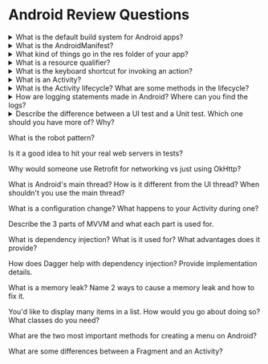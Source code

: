 # Android Review Questions

<details><summary>What is the default build system for Android apps?</summary>
<p>

The default build system for Android is Gradle. It fetches dependencies for you and can build 
multi-module applications. (Much) Older build systems include Maven and Ant, while companies like 
Uber use Buck.
</p>
</details>

<details><summary>What is the AndroidManifest?</summary>
<p>

AndroidManifest.xml is a required file for all Android apps. All major components of your app must 
be listed here, including Activities, your custom Application class, Services, and 
BroadcastReceivers. For more, see [Anatomy of an App][app_anatomy_android_manifest]. 
</p>
</details>

<details><summary>What kind of things go in the res folder of your app?</summary>
<p>

Most things that are not explicitly code go into the res folder. This includes images in the form of 
drawables, XML layouts, strings, and menu resource files. For more, see 
[Anatomy of an App][app_anatomy_res_folder].
</p>
</details>

<details><summary>What is a resource qualifier?</summary>
<p>

A resource qualifier is of the format “-\<qualifier\>” and goes on the end of a folder in `res/`. It 
tells the Android system what resources to use for specific configurations. For more info see 
[Anatomy of an App][app_anatomy_res_qualifier].
</p>   
</details>

<details><summary>What is the keyboard shortcut for invoking an action?</summary>
<p>

This is arguably the most important shortcut you should know: <kbd>⌘ Command</kbd> + 
<kbd>⇧ Shift</kbd> + <kbd>A</kbd>. For more useful shortcuts, see 
[Handy Shortcuts][keyboard_shortcuts].
</p>
</details>

<details><summary>What is an Activity?</summary>
<p>

You can think of an Activity as one screen on Android. Activities must be declared in the 
AndroidManifest.xml as they are a system component. They are usually associated with one xml layout.
</p>
</details>

<details><summary>What is the Activity lifecycle? What are some methods in the lifecycle?</summary>
<p>

The Activity lifecycle is a series of methods called by the framework to let you know what stage of 
life your Activity is in. You should only do certain work when your app is in certain stages of the 
lifecycle. Some lifecycle methods include onCreate, onDestroy, onResume, and onPause. For more info,
see [Activity Lifecycle][activity_lifecycle]. 
</p>
</details>

<details><summary>How are logging statements made in Android? Where can you find the logs?</summary>
<p>

Android logging calls eventually end up in the Logcat. You can make logging statements through 
various methods, such as Log.d(TAG, message) and Log.wtf(TAG, message, exception). See 
[LifecycleActivity][logging]'s onCreate method for more info.
</p>
</details>

<details><summary>Describe the difference between a UI test and a Unit test. Which one should you have more 
of? Why?</summary>
<p>

A unit test is a small targeted test that exercises one minute piece of functionality. It typically 
lacks any references to the Android framework as it is just run on the JVM. As a result of not 
having dependencies on Android or physical devices, unit tests tend to run very quickly. This is in 
contrast to UI tests aka instrumentation tests. These tests tend to cover many pieces of 
functionality and also exercise the UI of your app. Because UI tests require an Android device to 
run, they are higher in fidelity (closer to what a user actually experiences), but are a lot slower 
than unit tests. You typically want to have 70% unit tests and 30% UI tests. See the [testing] 
lesson for more info. 

</p>
</details>

What is the robot pattern?

Is it a good idea to hit your real web servers in tests?

Why would someone use Retrofit for networking vs just using OkHttp?

What is Android's main thread? How is it different from the UI thread? When shouldn't you use the 
main thread?

What is a configuration change? What happens to your Activity during one?

Describe the 3 parts of MVVM and what each part is used for.

What is dependency injection? What is it used for? What advantages does it provide?

How does Dagger help with dependency injection? Provide implementation details.

What is a memory leak? Name 2 ways to cause a memory leak and how to fix it.

You'd like to display many items in a list. How would you go about doing so? What classes do you 
need?

What are the two most important methods for creating a menu on Android?

What are some differences between a Fragment and an Activity?

[app_anatomy_res_folder]: lesson01/Lesson1_AnatomyOfAnApp.md#module_namesrcres
[app_anatomy_android_manifest]: lesson01/Lesson1_AnatomyOfAnApp.md#module_namesrcandroidmanifestxml
[app_anatomy_res_qualifier]: lesson01/Lesson1_AnatomyOfAnApp.md#module_namesrcresres_type-resource_qualifier
[keyboard_shortcuts]: lesson03/Lesson3_HandyShortcuts.md
[activity_lifecycle]: lesson02/Lesson2_ActivityLifecycle.md
[logging]: lesson02/src/main/java/com/orobator/helloandroid/lesson2/LifecycleActivity.java
[testing]: lesson06/Lesson6_InstrumentationTests.md
